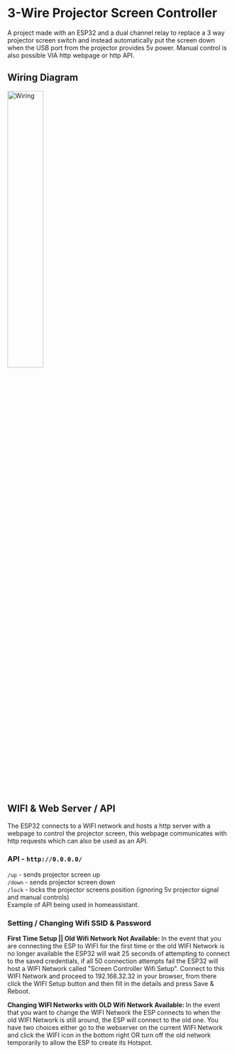 # 3-Wire Projector Screen Controller
A project made with an ESP32 and a dual channel relay to replace a 3 way projector screen switch and instead automatically put the screen down when the USB port from the projector provides 5v power. Manual control is also possible VIA http webpage or http API.
<br>
## Wiring Diagram
<img width="40%" height="40%" alt="Wiring" src="https://github.com/user-attachments/assets/775b6d97-a6ce-4606-afe1-18023c5d9f37" />
<br>
<br>

## WIFI & Web Server / API
The ESP32 connects to a WIFI network and hosts a http server with a webpage to control the projector screen, this webpage communicates with http requests which can also be used as an API.
<br>

### API - `http://0.0.0.0/`
`/up` - sends projector screen up <br>
`/down` - sends projector screen down <br>
`/lock` - locks the projector screens position (ignoring 5v projector signal and manual controls) <br>
Example of API being used in homeassistant.

### Setting / Changing Wifi SSID & Password
<strong>First Time Setup || Old Wifi Network Not Available: </strong> In the event that you are connecting the ESP to WIFI for the first time or the old WIFI Network is no longer available the ESP32 will wait 25 seconds of attempting to connect to the saved credentials, if all 50 connection attempts fail the ESP32 will host a WIFI Network called "Screen Controller Wifi Setup". Connect to this WIFI Network and proceed to 192.168.32.32 in your browser, from there click the WIFI Setup button and then fill in the details and press Save & Reboot. <br>

<strong>Changing WIFI Networks with OLD Wifi Network Available: </strong> In the event that you want to change the WIFI Network the ESP connects to when the old WIFI Network is still around, the ESP will connect to the old one. You have two choices either go to the webserver on the current WIFI Network and click the WIFI icon in the bottom right OR turn off the old network temporarily to allow the ESP to create its Hotspot.
